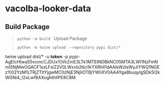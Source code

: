 # vacolba-looker-data

Build Package
-
>`python -m build `
Upload Package

> `python -m twine upload --repository pypi dist/*`


twine upload dist/* -u __token__ -p pypi-AgEIcHlwaS5vcmcCJDUxYjVkZmE3LTk1MTEtNDBkNC05MTA3LWI1NzFmNmI5NjMwOQACF1sxLFsiZ2V0LWxvb2tlci1kYXRhIl1dAAIsWzIsWyJiYWQ1NGEzYi02YzM1LTRjZTItYjgwMC0zNjE3NjliOTBjYWIiXV0AAAYga8buqyIgSDk5l2kWGNi4_I2xLwf8AXoghthIIPE8C8M